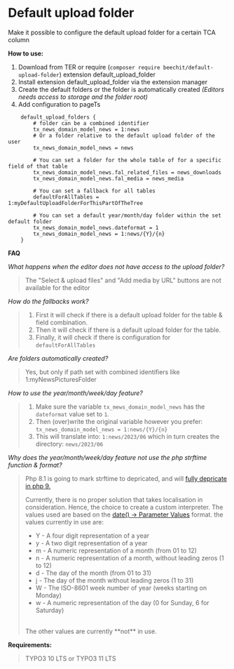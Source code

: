 Default upload folder
=====================

Make it possible to configure the default upload folder for a certain TCA column

**How to use:**

1. Download from TER or require (`composer require beechit/default-upload-folder`) extension default_upload_folder
2. Install extension default_upload_folder via the extension manager
3. Create the default folders or the folder is automatically created *(Editors needs access to storage and the folder root)*
4. Add configuration to pageTs

```
    default_upload_folders {
        # folder can be a combined identifier
        tx_news_domain_model_news = 1:news
        # Or a folder relative to the default upload folder of the user
        tx_news_domain_model_news = news

        # You can set a folder for the whole table of for a specific field of that table
        tx_news_domain_model_news.fal_related_files = news_downloads
        tx_news_domain_model_news.fal_media = news_media

        # You can set a fallback for all tables
        defaultForAllTables = 1:myDefaultUploadFolderForThisPartOfTheTree
        
        # You can set a default year/month/day folder within the set default folder
        tx_news_domain_model_news.dateformat = 1
        tx_news_domain_model_news = 1:news/{Y}/{n}
    }
```



**FAQ**

_What happens when the editor does not have access to the upload folder?_
> The "Select & upload files" and "Add media by URL" buttons are not available for the editor

_How do the fallbacks work?_
> 1. First it will check if there is a default upload folder for the table & field combination.
> 2. Then it will check if there is a default upload folder for the table.
> 3. Finally, it will check if there is configuration for `defaultForAllTables`

_Are folders automatically created?_
> Yes, but only if path set with combined identifiers like 1:myNewsPicturesFolder

_How to use the year/month/week/day feature?_
> 1. Make sure the variable `tx_mews_domain_model_news` has the `dateformat` value set to `1`.
> 2. Then (over)write the original variable however you prefer: `tx_news_domain_model_news = 1:news/{Y}/{n}`
> 3. This will translate into: `1:news/2023/06` which in turn creates the directory: `news/2023/06`

_Why does the year/month/week/day feature not use the php strftime function & format?_

> Php 8.1 is going to mark strftime to depricated, and will [fully depricate in php 9.](https://www.php.net/manual/en/function.strftime.php) 
> 
> Currently, there is no proper solution that takes localisation in consideration. Hence, the choice to create a custom interpreter.
> The values used are based on the [date() -> Parameter Values](https://www.w3schools.com/php/func_date_date.asp) format.
> the values currently in use are:
> - Y - A four digit representation of a year
> - y - A two digit representation of a year
> - m - A numeric representation of a month (from 01 to 12)
> - n - A numeric representation of a month, without leading zeros (1 to 12)
> - d - The day of the month (from 01 to 31)
> - j - The day of the month without leading zeros (1 to 31)
> - W - The ISO-8601 week number of year (weeks starting on Monday)
> - w - A numeric representation of the day (0 for Sunday, 6 for Saturday)
> <br/>
> The other values are currently **not** in use.
> <br/>


**Requirements:**

> TYPO3 10 LTS or TYPO3 11 LTS
